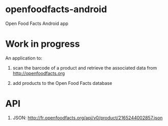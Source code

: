 openfoodfacts-android
=====================

Open Food Facts Android app

# Work in progress

An application to:

1. scan the barcode of a product and retrieve the associated data from http://openfoodfacts.org

2. add products to the Open Food Facts database

# API

1. JSON: http://fr.openfoodfacts.org/api/v0/product/2165244002857.json
